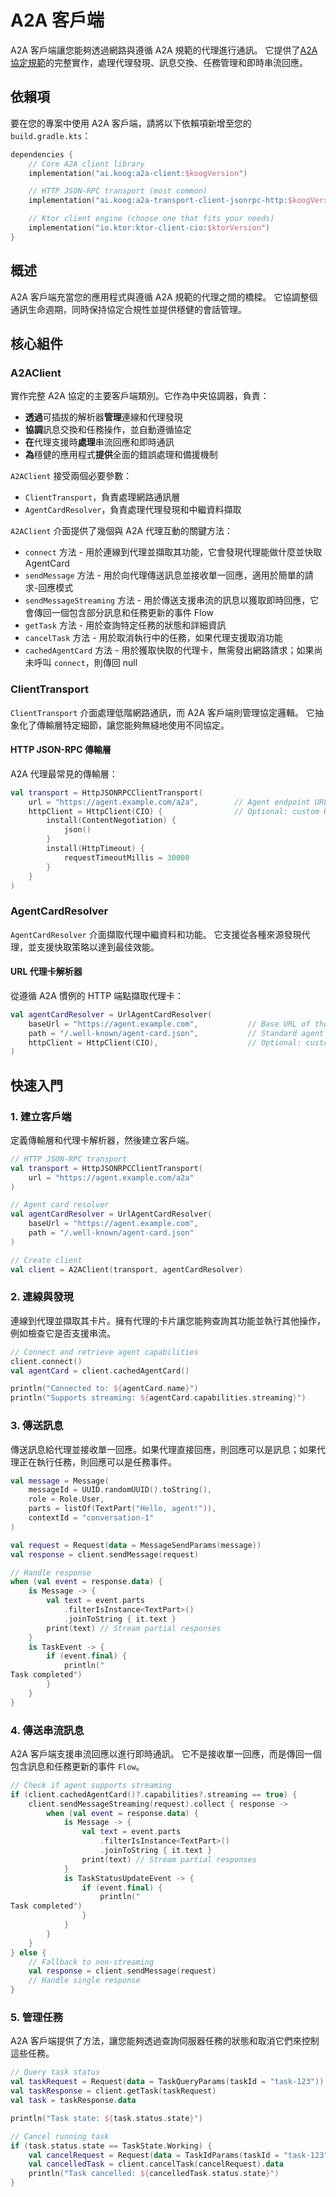 # A2A 客戶端
A2A 客戶端讓您能夠透過網路與遵循 A2A 規範的代理進行通訊。
它提供了[A2A 協定規範](https://a2a-protocol.org/latest/specification/)的完整實作，處理代理發現、訊息交換、任務管理和即時串流回應。

## 依賴項
要在您的專案中使用 A2A 客戶端，請將以下依賴項新增至您的 `build.gradle.kts`：

```kotlin
dependencies {
    // Core A2A client library
    implementation("ai.koog:a2a-client:$koogVersion")

    // HTTP JSON-RPC transport (most common)
    implementation("ai.koog:a2a-transport-client-jsonrpc-http:$koogVersion")

    // Ktor client engine (choose one that fits your needs)
    implementation("io.ktor:ktor-client-cio:$ktorVersion")
}
```

## 概述
A2A 客戶端充當您的應用程式與遵循 A2A 規範的代理之間的橋樑。
它協調整個通訊生命週期，同時保持協定合規性並提供穩健的會話管理。

## 核心組件

### A2AClient
實作完整 A2A 協定的主要客戶端類別。它作為中央協調器，負責：

- **透過**可插拔的解析器**管理**連線和代理發現
- **協調**訊息交換和任務操作，並自動遵循協定
- **在**代理支援時**處理**串流回應和即時通訊
- **為**穩健的應用程式**提供**全面的錯誤處理和備援機制

`A2AClient` 接受兩個必要參數：

* `ClientTransport`，負責處理網路通訊層
* `AgentCardResolver`，負責處理代理發現和中繼資料擷取

`A2AClient` 介面提供了幾個與 A2A 代理互動的關鍵方法：

* `connect` 方法 - 用於連線到代理並擷取其功能，它會發現代理能做什麼並快取 AgentCard
* `sendMessage` 方法 - 用於向代理傳送訊息並接收單一回應，適用於簡單的請求-回應模式
* `sendMessageStreaming` 方法 - 用於傳送支援串流的訊息以獲取即時回應，它會傳回一個包含部分訊息和任務更新的事件 Flow
* `getTask` 方法 - 用於查詢特定任務的狀態和詳細資訊
* `cancelTask` 方法 - 用於取消執行中的任務，如果代理支援取消功能
* `cachedAgentCard` 方法 - 用於獲取快取的代理卡，無需發出網路請求；如果尚未呼叫 `connect`，則傳回 null

### ClientTransport
`ClientTransport` 介面處理低階網路通訊，而 A2A 客戶端則管理協定邏輯。
它抽象化了傳輸層特定細節，讓您能夠無縫地使用不同協定。

#### HTTP JSON-RPC 傳輸層
A2A 代理最常見的傳輸層：

```kotlin
val transport = HttpJSONRPCClientTransport(
    url = "https://agent.example.com/a2a",        // Agent endpoint URL
    httpClient = HttpClient(CIO) {                // Optional: custom HTTP client
        install(ContentNegotiation) {
            json()
        }
        install(HttpTimeout) {
            requestTimeoutMillis = 30000
        }
    }
)
```

### AgentCardResolver
`AgentCardResolver` 介面擷取代理中繼資料和功能。
它支援從各種來源發現代理，並支援快取策略以達到最佳效能。

#### URL 代理卡解析器
從遵循 A2A 慣例的 HTTP 端點擷取代理卡：

```kotlin
val agentCardResolver = UrlAgentCardResolver(
    baseUrl = "https://agent.example.com",           // Base URL of the agent service
    path = "/.well-known/agent-card.json",           // Standard agent card location
    httpClient = HttpClient(CIO),                    // Optional: custom HTTP client
)
```

## 快速入門

### 1. 建立客戶端
定義傳輸層和代理卡解析器，然後建立客戶端。

```kotlin
// HTTP JSON-RPC transport
val transport = HttpJSONRPCClientTransport(
    url = "https://agent.example.com/a2a"
)

// Agent card resolver
val agentCardResolver = UrlAgentCardResolver(
    baseUrl = "https://agent.example.com",
    path = "/.well-known/agent-card.json"
)

// Create client
val client = A2AClient(transport, agentCardResolver)
```

### 2. 連線與發現
連線到代理並擷取其卡片。擁有代理的卡片讓您能夠查詢其功能並執行其他操作，例如檢查它是否支援串流。

```kotlin
// Connect and retrieve agent capabilities
client.connect()
val agentCard = client.cachedAgentCard()

println("Connected to: ${agentCard.name}")
println("Supports streaming: ${agentCard.capabilities.streaming}")
```

### 3. 傳送訊息
傳送訊息給代理並接收單一回應。如果代理直接回應，則回應可以是訊息；如果代理正在執行任務，則回應可以是任務事件。

```kotlin
val message = Message(
    messageId = UUID.randomUUID().toString(),
    role = Role.User,
    parts = listOf(TextPart("Hello, agent!")),
    contextId = "conversation-1"
)

val request = Request(data = MessageSendParams(message))
val response = client.sendMessage(request)

// Handle response
when (val event = response.data) {
    is Message -> {
        val text = event.parts
            .filterIsInstance<TextPart>()
            .joinToString { it.text }
        print(text) // Stream partial responses
    }
    is TaskEvent -> {
        if (event.final) {
            println("
Task completed")
        }
    }
}
```

### 4. 傳送串流訊息
A2A 客戶端支援串流回應以進行即時通訊。
它不是接收單一回應，而是傳回一個包含訊息和任務更新的事件 `Flow`。

```kotlin
// Check if agent supports streaming
if (client.cachedAgentCard()?.capabilities?.streaming == true) {
    client.sendMessageStreaming(request).collect { response ->
        when (val event = response.data) {
            is Message -> {
                val text = event.parts
                    .filterIsInstance<TextPart>()
                    .joinToString { it.text }
                print(text) // Stream partial responses
            }
            is TaskStatusUpdateEvent -> {
                if (event.final) {
                    println("
Task completed")
                }
            }
        }
    }
} else {
    // Fallback to non-streaming
    val response = client.sendMessage(request)
    // Handle single response
}
```

### 5. 管理任務
A2A 客戶端提供了方法，讓您能夠透過查詢伺服器任務的狀態和取消它們來控制這些任務。

```kotlin
// Query task status
val taskRequest = Request(data = TaskQueryParams(taskId = "task-123"))
val taskResponse = client.getTask(taskRequest)
val task = taskResponse.data

println("Task state: ${task.status.state}")

// Cancel running task
if (task.status.state == TaskState.Working) {
    val cancelRequest = Request(data = TaskIdParams(taskId = "task-123"))
    val cancelledTask = client.cancelTask(cancelRequest).data
    println("Task cancelled: ${cancelledTask.status.state}")
}